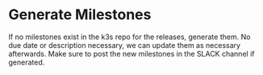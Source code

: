 # Generate Milestones

If no milestones exist in the k3s repo for the releases, generate them.
No due date or description necessary, we can update them as necessary afterwards.
Make sure to post the new milestones in the SLACK channel if generated.
